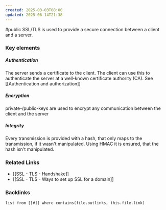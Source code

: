 ```yaml
---
created: 2025-03-03T08:00
updated: 2025-06-14T21:38
---
```

#public 
SSL/TLS is used to provide a secure connection between a client and a server. 

### Key elements
##### Authentication
The server sends a certificate to the client. The client can use this to authenticate the server at a well-known certificate authority (CA). See [[Authentication and authorization]]

##### Encryption
private-/public-keys are used to encrypt any communication between the client and the server

##### Integrity
Every transmission is provided with a hash, that only maps to the transmission, if it wasn't manipulated. Using HMAC it is ensured, that the hash isn't manipulated.


### Related Links
- [[SSL - TLS - Handshake]]
- [[SSL - TLS - Ways to set up SSL for a domain]]
### Backlinks
```dataview 
list from [[#]] where contains(file.outlinks, this.file.link)
```

